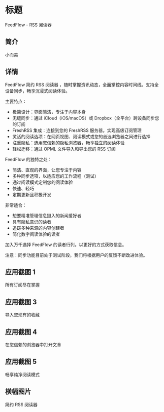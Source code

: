 # 标题

FeedFlow - RSS 阅读器

## 简介

小而美

## 详情
FeedFlow 简约 RSS 阅读器 ，随时掌握资讯动态，全面掌控内容时间线。‌支持全设备同步，畅享沉浸式阅读体验。‌

主要特点：

- 极简设计：界面简洁，专注于内容本身‌
- 无缝同步：通过 iCloud（iOS/macOS）或 Dropbox（全平台）跨设备同步您的订阅
- FreshRSS 集成：连接到您的 FreshRSS 服务器，实现高级订阅管理‌
- 灵活的阅读选项：在网页视图、阅读模式或您的首选浏览器之间进行选择
- 注重隐私：选用您信赖的隐私浏览器，畅享独立的阅读体验
- 轻松迁移：通过 OPML 文件导入和导出您的 RSS 订阅

FeedFlow 的独特之处：

- 简洁、直观的界面，让您专注于内容
- 多种同步选项，以适应您的工作流程（测试）
- 通过阅读模式定制您的阅读体验
- 快速、轻巧
- 定期更新且积极开发

非常适合：
- 想要精准管理信息摄入的新闻爱好者‌
- 具有隐私意识的读者
- 追踪多种来源的内容创建者
- 简化数字阅读体验的读者

加入万千选择 FeedFlow 的读者行列，以更好的方式获取信息。

注意：同步功能目前处于测试阶段。我们将根据用户的反馈不断改进体验。

## 应用截图 1

所有订阅尽在掌握

## 应用截图 3

导入您现有的收藏

## 应用截图 4

在您信赖的浏览器中打开文章

## 应用截图 5

畅享纯净阅读模式

## 横幅图片

简约 RSS 阅读器
